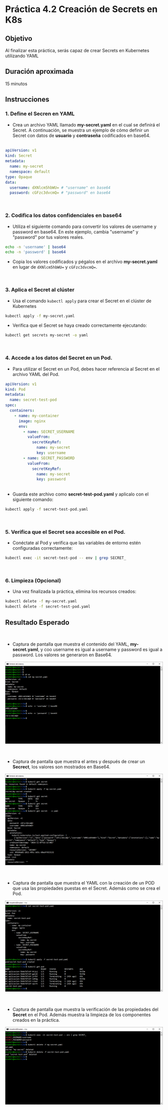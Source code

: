 # Práctica 4.2 Creación de Secrets en K8s

## Objetivo
Al finalizar esta práctica, serás capaz de crear Secrets en Kubernetes utilizando YAML


## Duración aproximada
15 minutos

## Instrucciones

### 1. Define el Secren en YAML

-  Crea un archivo YAML llamado **my-secret.yaml** en el cual se definirá el Secret. A continuación, se muestra un ejemplo de cómo definir un Secret con datos de **usuario** y **contraseña** codificados en base64.

```yaml

apiVersion: v1
kind: Secret
metadata:
  name: my-secret
  namespace: default
type: Opaque
data:
  username: dXNlcm5hbWU= # "username" en base64
  password: cGFzc3dvcmQ= # "password" en base64

```

<br/>

### 2. Codifica los datos confidenciales en base64

- Utiliza el siguiente comando para convertir los valores de username y password en base64. En este ejemplo, cambia "username" y "password" por tus valores reales.

```bash
echo -n 'username' | base64
echo -n 'password' | base64
```

- Copia los valores codificados y pégalos en el archivo **my-secret.yaml** en lugar de `dXNlcm5hbWU=` y `cGFzc3dvcmQ=`.

<br/>

### 3. Aplica el Secret al clúster

- Usa el comando `kubectl apply` para crear el Secret en el clúster de Kubernetes

```bash
kubectl apply -f my-secret.yaml
```

- Verifica que el Secret se haya creado correctamente ejecutando:

```bash
kubectl get secrets my-secret -o yaml
```

<br/>

### 4. Accede a los datos del Secret en un Pod.

- Para utilizar el Secret en un Pod, debes hacer referencia al Secret en el archivo YAML del Pod. 



```yaml
apiVersion: v1
kind: Pod
metadata:
  name: secret-test-pod
spec:
  containers:
    - name: my-container
      image: nginx
      env:
        - name: SECRET_USERNAME
          valueFrom:
            secretKeyRef:
              name: my-secret
              key: username
        - name: SECRET_PASSWORD
          valueFrom:
            secretKeyRef:
              name: my-secret
              key: password
 
```

- Guarda este archivo como **secret-test-pod.yaml** y aplicalo con el siguiente comando:

```bash
kubectl apply -f secret-test-pod.yaml
```

<br/>


### 5. Verifica que el Secret sea accesible en el Pod.

- Conéctate al Pod y verifica que las variables de entorno estén configuradas correctamente:

```bash
kubectl exec -it secret-test-pod -- env | grep SECRET_
```

<br/>

### 6. Limpieza (Opcional)

- Una vez finalizada la práctica, elimina los recursos creados:


```bash
kubectl delete -f my-secret.yaml
kubectl delete -f secret-test-pod.yaml
```

## Resultado Esperado

<br/>

- Captura de pantalla que muestra el contenido del YAML, **my-secret.yaml**, y coo username es igual a username y password es igual a password. Los valores se generaron en Base64.

![kubectl](../images/u4_2_1.png)


<br/>

- Captura de pantalla que muestra  el antes y después de crear un **Secrect**, los valores son mostrados en Base64.

![kubectl](../images/u4_2_2.png)

<br/>

- Captura de pantalla que muestra el YAML con la creación de un POD que usa las propiedades puestas en el Secret. Además como se crea el Pod.

![kubectl](../images/u4_2_3.png)

<br/>

- Captura de pantalla que muestra la verificación de las propiedades del **Secret** en el Pod. Además muestra la limpieza de los componentes creados en la práctica.

![kubectl](../images/u4_2_4.png)
